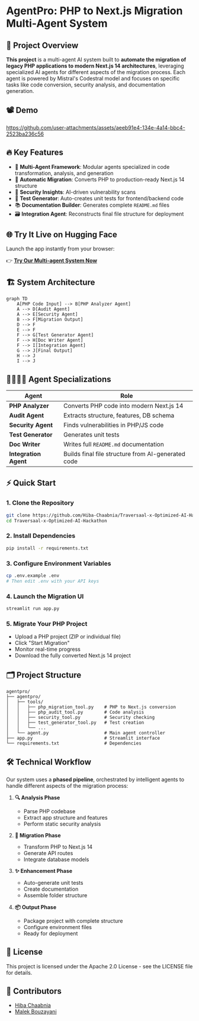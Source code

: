 # AgentPro: PHP to Next.js Migration Multi-Agent System

## 🎯 Project Overview

**This project** is a multi-agent AI system built to **automate the migration of legacy PHP applications to modern Next.js 14 architectures**, leveraging specialized AI agents for different aspects of the migration process. Each agent is powered by Mistral's Codestral model and focuses on specific tasks like code conversion, security analysis, and documentation generation.

## 📽️ Demo
https://github.com/user-attachments/assets/aeeb91e4-134e-4a14-bbc4-2523ba236c56

## 🔥 Key Features

- 🤖 **Multi-Agent Framework**: Modular agents specialized in code transformation, analysis, and generation
- 🔄 **Automatic Migration**: Converts PHP to production-ready Next.js 14 structure
- 🔐 **Security Insights**: AI-driven vulnerability scans
- 🧪 **Test Generator**: Auto-creates unit tests for frontend/backend code
- 📚 **Documentation Builder**: Generates complete `README.md` files
- 🗃️ **Integration Agent**: Reconstructs final file structure for deployment

## 🌐 Try It Live on Hugging Face

Launch the app instantly from your browser:

👉 [**Try Our Multi-agent System Now**](https://huggingface.co/spaces/malekbouzayani/hackathon-traversaal-ai)


## 🏗️ System Architecture

```mermaid
graph TD
    A[PHP Code Input] --> B[PHP Analyzer Agent]
    A --> D[Audit Agent]
    A --> E[Security Agent]
    B --> F[Migration Output]
    D --> F
    E --> F
    F --> G[Test Generator Agent]
    F --> H[Doc Writer Agent]
    F --> I[Integration Agent]
    G --> J[Final Output]
    H --> J
    I --> J
```

## 👨‍👩‍👧‍👦 Agent Specializations

| Agent | Role |
|-------|------|
| **PHP Analyzer** | Converts PHP code into modern Next.js 14 |
| **Audit Agent** | Extracts structure, features, DB schema |
| **Security Agent** | Finds vulnerabilities in PHP/JS code |
| **Test Generator** | Generates unit tests |
| **Doc Writer** | Writes full `README.md` documentation |
| **Integration Agent** | Builds final file structure from AI-generated code |

## ⚡ Quick Start

### 1. Clone the Repository

```bash
git clone https://github.com/Hiba-Chaabnia/Traversaal-x-Optimized-AI-Hackathon.git
cd Traversaal-x-Optimized-AI-Hackathon
```

### 2. Install Dependencies

```bash
pip install -r requirements.txt
```

### 3. Configure Environment Variables

```bash
cp .env.example .env
# Then edit .env with your API keys
```

### 4. Launch the Migration UI

```bash
streamlit run app.py
```

### 5. Migrate Your PHP Project

- Upload a PHP project (ZIP or individual file)
- Click "Start Migration"
- Monitor real-time progress
- Download the fully converted Next.js 14 project

## 🗂️ Project Structure

```
agentpro/
├── agentpro/
│   ├── tools/
│   │   ├── php_migration_tool.py    # PHP to Next.js conversion
│   │   ├── php_audit_tool.py        # Code analysis
│   │   ├── security_tool.py         # Security checking
│   │   ├── test_generator_tool.py   # Test creation
│   │   └── ...
│   └── agent.py                     # Main agent controller
├── app.py                           # Streamlit interface
└── requirements.txt                 # Dependencies
```

## 🛠️ Technical Workflow

Our system uses a **phased pipeline**, orchestrated by intelligent agents to handle different aspects of the migration process:


1. **🔍 Analysis Phase**
   - Parse PHP codebase
   - Extract app structure and features
   - Perform static security analysis

2. **🔄 Migration Phase**
   - Transform PHP to Next.js 14
   - Generate API routes
   - Integrate database models

3. **✨ Enhancement Phase**
   - Auto-generate unit tests
   - Create documentation
   - Assemble folder structure

4. **📦 Output Phase**
   - Package project with complete structure
   - Configure environment files
   - Ready for deployment


## 📝 License

This project is licensed under the Apache 2.0 License - see the LICENSE file for details.

## 🤝 Contributors

- [Hiba Chaabnia](https://github.com/Hiba-Chaabnia)
- [Malek Bouzayani](https://github.com/bouzayani-malek)
